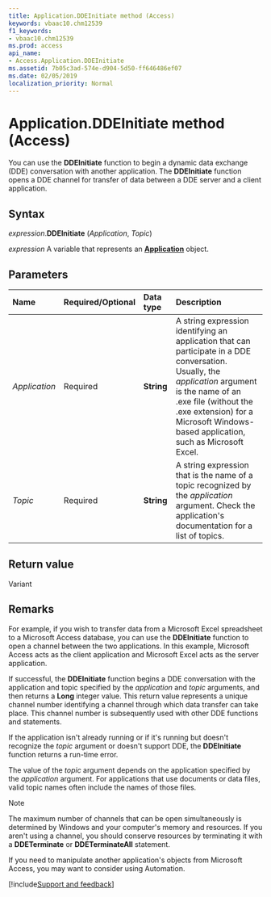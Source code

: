 ```yaml
---
title: Application.DDEInitiate method (Access)
keywords: vbaac10.chm12539
f1_keywords:
- vbaac10.chm12539
ms.prod: access
api_name:
- Access.Application.DDEInitiate
ms.assetid: 7b05c3ad-574e-d904-5d50-ff646486ef07
ms.date: 02/05/2019
localization_priority: Normal
---
```



# Application.DDEInitiate method (Access)

You can use the **DDEInitiate** function to begin a dynamic data exchange (DDE) conversation with another application. The **DDEInitiate** function opens a DDE channel for transfer of data between a DDE server and a client application.


## Syntax

_expression_.**DDEInitiate** (_Application_, _Topic_)

_expression_ A variable that represents an **[Application](Access.Application.md)** object.


## Parameters

|Name|Required/Optional|Data type|Description|
|:-----|:-----|:-----|:-----|
| _Application_|Required|**String**|A string expression identifying an application that can participate in a DDE conversation. Usually, the _application_ argument is the name of an .exe file (without the .exe extension) for a Microsoft Windows-based application, such as Microsoft Excel.|
| _Topic_|Required|**String**|A string expression that is the name of a topic recognized by the _application_ argument. Check the application's documentation for a list of topics.|

## Return value

Variant


## Remarks

For example, if you wish to transfer data from a Microsoft Excel spreadsheet to a Microsoft Access database, you can use the **DDEInitiate** function to open a channel between the two applications. In this example, Microsoft Access acts as the client application and Microsoft Excel acts as the server application.

If successful, the **DDEInitiate** function begins a DDE conversation with the application and topic specified by the _application_ and _topic_ arguments, and then returns a **Long** integer value. This return value represents a unique channel number identifying a channel through which data transfer can take place. This channel number is subsequently used with other DDE functions and statements.

If the application isn't already running or if it's running but doesn't recognize the _topic_ argument or doesn't support DDE, the **DDEInitiate** function returns a run-time error.

The value of the _topic_ argument depends on the application specified by the _application_ argument. For applications that use documents or data files, valid topic names often include the names of those files.

> [!NOTE] 
> The maximum number of channels that can be open simultaneously is determined by Windows and your computer's memory and resources. If you aren't using a channel, you should conserve resources by terminating it with a **DDETerminate** or **DDETerminateAll** statement.

If you need to manipulate another application's objects from Microsoft Access, you may want to consider using Automation.




[!include[Support and feedback](~/includes/feedback-boilerplate.md)]